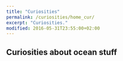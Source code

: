 ```yaml
---
title: "Curiosities"
permalink: /curiosities/home_cur/
excerpt: "Curiosities."
modified: 2016-05-31T23:55:00+02:00
---
```


## Curiosities about ocean stuff